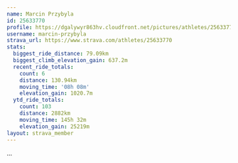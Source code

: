 ```yaml
---
name: Marcin Przybyla
id: 25633770
profile: https://dgalywyr863hv.cloudfront.net/pictures/athletes/25633770/12947173/2/large.jpg
username: marcin-przybyla
strava_url: https://www.strava.com/athletes/25633770
stats:
  biggest_ride_distance: 79.09km
  biggest_climb_elevation_gain: 637.2m
  recent_ride_totals:
    count: 6
    distance: 130.94km
    moving_time: '08h 08m'
    elevation_gain: 1020.7m
  ytd_ride_totals:
    count: 103
    distance: 2882km
    moving_time: 145h 32m
    elevation_gain: 25219m
layout: strava_member
--- 
```

...
